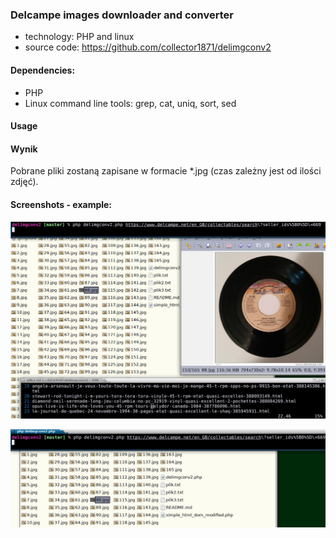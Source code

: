 ### Delcampe images downloader and converter

* technology: PHP and linux
* source code:
https://github.com/collector1871/delimgconv2   


#### Dependencies:

- PHP
- Linux command line tools: grep, cat, uniq, sort, sed

#### Usage


#### Wynik
	
Pobrane pliki zostaną zapisane w formacie *.jpg (czas zależny jest od ilości zdjęć).

#### Screenshots - example:

![Start](https://raw.githubusercontent.com/collector1871/delimgconv2/master/screenshot_001.jpg)

![pobrane fotki](https://raw.githubusercontent.com/collector1871/delimgconv2/master/screenshot_002.jpg)
